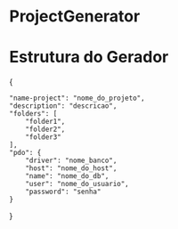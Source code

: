 # ProjectGenerator

# Estrutura do Gerador

{

    "name-project": "nome_do_projeto",
    "description": "descricao",
    "folders": [
        "folder1",
        "folder2",
        "folder3"
    ],
    "pdo": {
        "driver": "nome_banco",
        "host": "nome_do_host",
        "name": "nome_do_db",
        "user": "nome_do_usuario",
        "password": "senha"
    }
}
